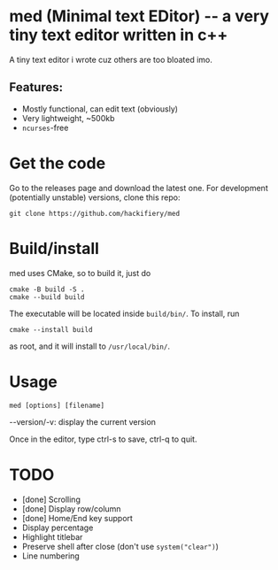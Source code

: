 # med (Minimal text EDitor) -- a very tiny text editor written in c++
A tiny text editor i wrote cuz others are too bloated imo.
## Features:
* Mostly functional, can edit text (obviously)
* Very lightweight, ~500kb
* `ncurses`-free

# Get the code
Go to the releases page and download the latest one.
For development (potentially unstable) versions, clone this repo:
```````
git clone https://github.com/hackifiery/med
```````

# Build/install
med uses CMake, so to build it, just do
``````
cmake -B build -S .
cmake --build build
``````
The executable will be located inside `build/bin/`. To install, run
``````
cmake --install build
``````
as root, and it will install to `/usr/local/bin/`.

# Usage
``````
med [options] [filename]
``````
--version/-v: display the current version

Once in the editor, type ctrl-s to save, ctrl-q to quit.
# TODO
* [done] Scrolling
* [done] Display row/column
* [done] Home/End key support
* Display percentage
* Highlight titlebar
* Preserve shell after close (don't use `system("clear")`)
* Line numbering
